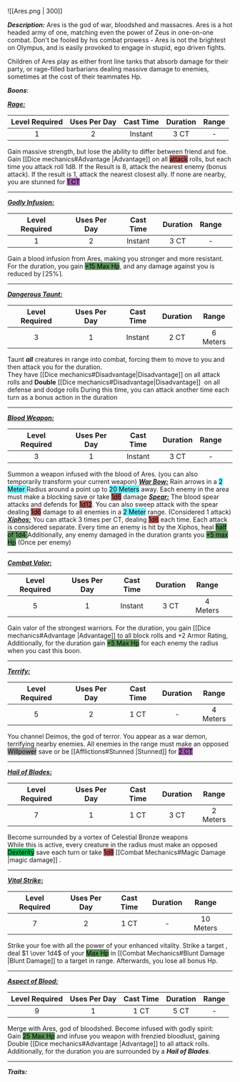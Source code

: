 ![[Ares.png | 300]]

***Description:***
Ares is the god of war, bloodshed and massacres.
Ares is a hot headed army of one, matching even the power of Zeus in one-on-one combat.
Don't be fooled by his combat prowess - Ares is not the brightest on Olympus, and is easily provoked to engage in stupid, ego driven fights.

Children of Ares play as either front line tanks that absorb damage for their party, or rage-filled barbarians dealing massive damage to enemies, sometimes at the cost of their teammates Hp.

***Boons***:

<b><ins><i>Rage:</i></ins></b>

| Level Required | Uses Per Day | Cast Time | Duration | Range |
|:--------------:|:------------:|:---------:|:--------:|:-----:|
|       1        |      2       |  Instant  |   3 CT   |   -   | 

Gain massive strength, but lose the ability to differ between friend and foe. <br> Gain [[Dice mechanics#Advantage |Advantage]] on all <mark style="background: #930000A6;">attack</mark> rolls, but each time you attack roll 1d8. 
If the Result is 8, attack the nearest enemy (bonus attack).
If the result is 1, attack the nearest closest ally. If none are nearby, you are stunned for <mark style="background: #620075A6;">1 CT</mark>

------------------
<b><ins><i>Godly Infusion:</i></ins></b>

| Level Required | Uses Per Day | Cast Time | Duration | Range |     |
| :------------: | :----------: | :-------: | :------: | :---: | --- |
|       1        |      2       |  Instant  |   3 CT   |   -   |     |

Gain a blood infusion from Ares, making you stronger and more resistant.
For the duration, you gain <mark style="background: #045B00A6;">+15 Max Hp</mark>, 
and any damage against you is reduced by $\lceil25\%\rceil$.

------------------
<b><ins><i>Dangerous Taunt:</i></ins></b>

| Level Required | Uses Per Day | Cast Time | Duration |  Range   |
| :------------: | :----------: | :-------: | :------: | :------: |
|       3        |      1       |  Instant  |   2 CT   | 6 Meters |

Taunt ***all*** creatures in range into combat, forcing them to move to you and then attack you for the duration.  
They have [[Dice mechanics#Disadvantage|Disadvantage]] on all attack rolls and **Double** [[Dice mechanics#Disadvantage|Disadvantage]]  on all defense and dodge rolls
During this time, you can attack another time each turn as a bonus action in the duration

------------------
<b><ins><i>Blood Weapon:</i></ins></b>

| Level Required | Uses Per Day | Cast Time | Duration | Range |     |
| :------------: | :----------: | :-------: | :------: | :---: | --- |
|       3        |      1       |  Instant  |   3 CT   |   -   |     |

Summon a weapon infused with the blood of Ares.
(you can also temporarily transform your current weapon)
<b><ins><i>War Bow:</i></ins></b>
Rain arrows in a <mark style="background: #6CF2FF;">2 Meter </mark>Radius around a point up to <mark style="background: #6CF2FF;">20 Meters</mark> away.
Each enemy in the area must make a blocking save or take <mark style="background: #930000A6;">1d6</mark> damage
<b><ins><i>Spear:</i></ins></b>
The blood spear attacks and defends for <mark style="background: #930000A6;">1d12</mark>. 
You can also sweep attack with the spear dealing <mark style="background: #930000A6;">1d6</mark> damage to all enemies in a <mark style="background: #6CF2FF;">2 Meter</mark> range.
(Considered 1 attack)
<b><ins><i>Xiphos:</i></ins></b>
You can attack 3 times per CT, dealing <mark style="background: #930000A6;">1d6</mark> each time.
Each attack is considered separate.
Every time an enemy is hit by the Xiphos, heal <mark style="background: #045B00A6;">half of 1d4 </mark>
Additionally, any enemy damaged in the duration grants you <mark style="background: #045B00A6;">+5 max Hp</mark>
(Once per enemy)

------------------
<b><ins><i>Combat Valor:</i></ins></b>

| Level Required | Uses Per Day | Cast Time | Duration |  Range   |     |
| :------------: | :----------: | :-------: | :------: | :------: | --- |
|       5        |      1       |  Instant  |   3 CT   | 4 Meters |     |

Gain valor of the strongest warriors.
For the duration, you gain [[Dice mechanics#Advantage |Advantage]]  to all block rolls and +2 Armor Rating,
Additionally, for the duration gain <mark style="background: #045B00A6;">+5 Max Hp</mark> for each enemy the radius when you cast this boon.

------------------
<b><ins><i>Terrify:</i></ins></b>

| Level Required | Uses Per Day | Cast Time | Duration |   Range   |
|:--------------:|:------------:|:---------:|:--------:|:---------:|
|       5        |      2       |   1 CT    |    -     | 4 Meters | 

You channel Deimos, the god of terror.
You appear as a war demon, terrifying nearby enemies.
All enemies in the range must make an opposed <mark style="background: #A5A5A5;">Willpower</mark> save or be [[Afflictions#Stunned |Stunned]] for <mark style="background: #620075A6;">2 CT</mark>

------------------
<b><ins><i>Hail of Blades:</i></ins></b>

| Level Required | Uses Per Day | Cast Time | Duration |   Range   |
|:--------------:|:------------:|:---------:|:--------:|:---------:|
|       7        |      1       |   1 CT    |   3 CT   | 2 Meters | 

Become surrounded by a vortex of Celestial Bronze weapons  
While this is active, every creature in the radius must make an opposed <mark style="background: #00BB4D;">Dexterity</mark> save each turn or take <mark style="background: #930000A6;">1d8</mark> [[Combat Mechanics#Magic Damage |magic damage]] .

------------------
<b><ins><i>Vital Strike:</i></ins></b>

| Level Required | Uses Per Day | Cast Time | Duration |   Range   |     |
| :------------: | :----------: | :-------: | :------: | :-------: | --- |
|       7        |      2       |   1 CT    |    -     | 10 Meters |     |

Strike your foe with all the power of your enhanced vitality.
Strike a target , deal $1 \over 1d4$ of your <mark style="background: #045B00A6;">Max Hp</mark> in [[Combat Mechanics#Blunt Damage |Blunt Damage]] to a target in range.
Afterwards, you lose all bonus Hp.

------------------
<b><ins><i>Aspect of Blood:</i></ins></b>

| Level Required | Uses Per Day | Cast Time | Duration | Range |
|:--------------:|:------------:|:---------:|:--------:|:-----:|
|       9       |      1       |   1 CT    |   5 CT   |   -   | 
Merge with Ares, god of bloodshed. 
Become infused with godly spirit:  
Gain <mark style="background: #045B00A6;">25 Max Hp</mark> and infuse you weapon with frenzied bloodlust, gaining Double [[Dice mechanics#Advantage |Advantage]] to all attack rolls.  
Additionally, for the duration you are surrounded by a ***Hail of Blades***.

------------------



***Traits:***  

